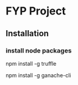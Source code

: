 # FYP Project

## Installation

### install node packages

npm install -g truffle

npm install -g ganache-cli


    